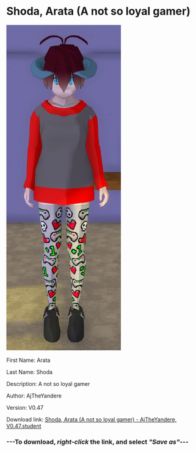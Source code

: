 # Shoda, Arata (A not so loyal gamer)

<img src = "https://raw.githubusercontent.com/Arbiter1223/Daigaku-Gurashi-Custom-Students/master/Students/Files/Shoda%2C%20Arata%20(A%20not%20so%20loyal%20gamer).png">

First Name: Arata

Last Name: Shoda

Description: A not so loyal gamer

Author: AjTheYandere

Version: V0.47

Download link: <a href="https://raw.githubusercontent.com/Arbiter1223/Daigaku-Gurashi-Custom-Students/master/Students/Files/Shoda%2C%20Arata%20(A%20not%20so%20loyal%20gamer)%20-%20AjTheYandere%2C%20V0.47.student">Shoda, Arata (A not so loyal gamer) - AjTheYandere, V0.47.student</a>

### ---**To download, _right-click_ the link, and select _"Save as"_**---
